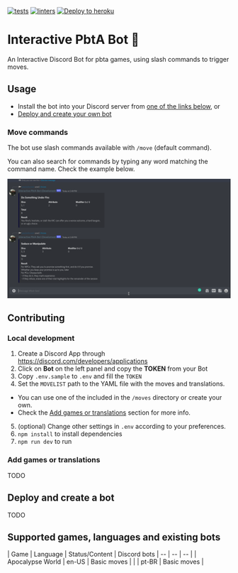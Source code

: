[![tests](https://github.com/paulodiovani/interactive-pbta-bot/actions/workflows/test.yml/badge.svg?branch=main)][tests-action]
[![linters](https://github.com/paulodiovani/interactive-pbta-bot/actions/workflows/linters.yml/badge.svg?branch=main)][linters-action]
[![Deploy to heroku](https://www.herokucdn.com/deploy/button.svg)](https://heroku.com/deploy)

[tests-action]: https://github.com/paulodiovani/interactive-pbta-bot/actions/workflows/test.yml
[linters-action]: https://github.com/paulodiovani/interactive-pbta-bot/actions/workflows/linters.yml

# Interactive PbtA Bot 🤖

An Interactive Discord Bot for pbta games, using slash commands to trigger moves.

## Usage

- Install the bot into your Discord server from [one of the links below](#supported-games-languages-and-existing-bots), or
- [Deploy and create your own bot](#deploy-and-create-a-bot)

### Move commands

The bot use slash commands available with `/move` (default command).

You can also search for commands by typing any word matching the command name. Check the example below.

![usage sample](./media/usage-sample.gif)

## Contributing

### Local development

1. Create a Discord App through https://discord.com/developers/applications
2. Click on **Bot** on the left panel and copy the **TOKEN** from your Bot
3. Copy `.env.sample` to `.env` and fill the `TOKEN`
4. Set the `MOVELIST` path to the YAML file with the moves and translations.
  + You can use one of the included in the `/moves` directory or create your own.
  + Check the [Add games or translations](#add-games-or-translations) section for more info.
5. (optional) Change other settings in `.env` according to your preferences.
6. `npm install` to install dependencies
7. `npm run dev` to run

### Add games or translations

TODO

## Deploy and create a bot

TODO

## Supported games, languages and existing bots

| Game                | Language  | Status/Content  | Discord bots
| --                  | --        | --              |
| Apocalypse World    | en-US     | Basic moves     |
|                     | pt-BR     | Basic moves     |

